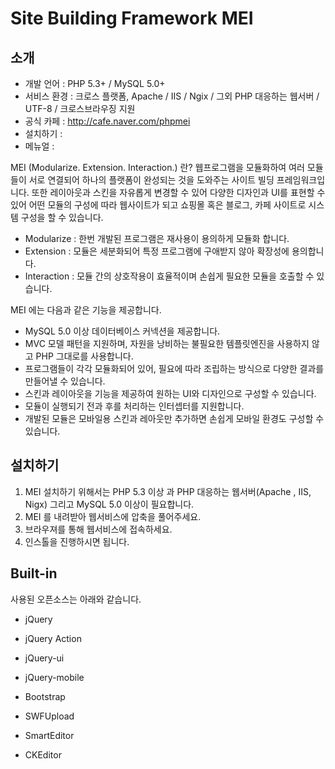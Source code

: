Site Building Framework MEI
=======

## 소개

* 개발 언어 : PHP 5.3+ / MySQL 5.0+
* 서비스 환경 : 크로스 플랫폼, Apache / IIS / Ngix / 그외 PHP 대응하는 웹서버 / UTF-8 / 크로스브라우징 지원
* 공식 카페 : http://cafe.naver.com/phpmei
* 설치하기 : 
* 메뉴얼 : 

MEI (Modularize. Extension. Interaction.) 란? 웹프로그램을 모듈화하여 여러 모듈들이 서로 연결되어 하나의 플랫폼이 완성되는 것을 도와주는 사이트 빌딩 프레임워크입니다. 또한 레이아웃과 스킨을 자유롭게 변경할 수 있어 다양한 디자인과 UI를 표현할 수 있어 어떤 모듈의 구성에 따라 웹사이트가 되고 쇼핑몰 혹은 블로그, 카페 사이트로 시스템 구성을 할 수 있습니다.


* Modularize : 한번 개발된 프로그램은 재사용이 용의하게 모듈화 합니다.
* Extension : 모듈은 세분화되어 특정 프로그램에 구애받지 않아 확장성에 용의합니다.
* Interaction : 모듈 간의 상호작용이 효율적이며 손쉽게 필요한 모듈을 호출할 수 있습니다.


MEI 에는 다음과 같은 기능을 제공합니다.

* MySQL 5.0 이상 데이터베이스 커넥션을 제공합니다.
* MVC 모델 패턴을 지원하며, 자원을 낭비하는 불필요한 템플릿엔진을 사용하지 않고 PHP 그대로를 사용합니다.
* 프로그램들이 각각 모듈화되어 있어, 필요에 따라 조립하는 방식으로 다양한 결과를 만들어낼 수 있습니다.
* 스킨과 레이아웃을 기능을 제공하여 원하는 UI와 디자인으로 구성할 수 있습니다.
* 모듈이 실행되기 전과 후를 처리하는 인터셉터를 지원합니다.
* 개발된 모듈은 모바일용 스킨과 레아웃만 추가하면 손쉽게 모바일 환경도 구성할 수 있습니다.

## 설치하기

1. MEI 설치하기 위해서는 PHP 5.3 이상 과 PHP 대응하는 웹서버(Apache , IIS, Nigx) 그리고 MySQL 5.0 이상이 필요합니다.
2. MEI 를 내려받아 웹서비스에 압축을 풀어주세요.
3. 브라우져를 통해 웹서비스에 접속하세요.
4. 인스톨을 진행하시면 됩니다.


## Built-in

사용된 오픈소스는 아래와 같습니다.

* jQuery

* jQuery Action

* jQuery-ui
* jQuery-mobile
* Bootstrap

* SWFUpload
* SmartEditor
* CKEditor

